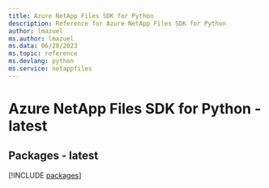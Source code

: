 ```yaml
---
title: Azure NetApp Files SDK for Python
description: Reference for Azure NetApp Files SDK for Python
author: lmazuel
ms.author: lmazuel
ms.data: 06/28/2023
ms.topic: reference
ms.devlang: python
ms.service: netappfiles
---
```

# Azure NetApp Files SDK for Python - latest
## Packages - latest
[!INCLUDE [packages](netapp-files-index.md)]